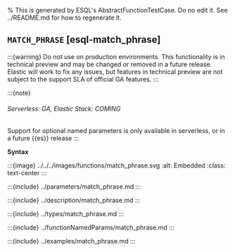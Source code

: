 % This is generated by ESQL's AbstractFunctionTestCase. Do no edit it. See ../README.md for how to regenerate it.

## `MATCH_PHRASE` [esql-match_phrase]
:::{warning}
Do not use on production environments. This functionality is in technical preview and
may be changed or removed in a future release. Elastic will work to fix any issues, but features in technical preview
are not subject to the support SLA of official GA features.
:::

:::{note}
###### Serverless: GA, Elastic Stack: COMING
Support for optional named parameters is only available in serverless, or in a future {{es}} release
:::

**Syntax**

:::{image} ../../../images/functions/match_phrase.svg
:alt: Embedded
:class: text-center
:::


:::{include} ../parameters/match_phrase.md
:::

:::{include} ../description/match_phrase.md
:::

:::{include} ../types/match_phrase.md
:::

:::{include} ../functionNamedParams/match_phrase.md
:::

:::{include} ../examples/match_phrase.md
:::
